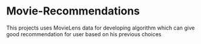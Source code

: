 # Movie-Recommendations
This projects uses MovieLens data for developing algorithm which can give good recommendation for user based on his previous choices
